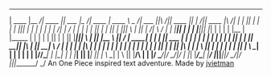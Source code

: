  _______ _________ _______  _______ _________ _______  _______         _________ _______           _______  _        _______
|  ____ |\__   __/|  ____ ||  ___  |\__   __/|  ____ \|  ____ \        \__    _/|  ___  ||\     /||  ____ || |    /||  ____ \|\     /|
| |    ||   | |   | |    ||| |   | |   | |   | |    \/| |    \/           |  |  | |   | || |   | || |    |||  \  | || |    \/| \   / |
| |____||   | |   | |____||| |___| |   | |   | |__    | |_____            |  |  | |   | || |   | || |____|||   \ | || |__     \ |_| /
|  _____|   | |   |     __||  ___  |   | |   |  __|   |_____  |           |  |  | |   | || |   | ||     __|| |\ \| ||  __|     \   /
| |         | |   | |\ |   | |   | |   | |   | |            | |           |  |  | |   | || |   | || |\ |   | | \   || |         | |
| |      ___| |___| | \ \__| |   | |   | |   | |____/\/\____| |        |\_|  |  | |___| || |___| || | \ \__| |  \  || |____/\   | |
|/       \_______/|/   \__/|/     \|   |_|   |_______/\_______|        |____/   |_______||_______||/   \__/|/    |_||_______/   \_/
An One Piece inspired text adventure.
Made by [jvietman](https://github.com/jvietman)
